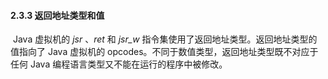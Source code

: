 #### 2.3.3 返回地址类型和值

​		Java 虚拟机的 *jsr* 、*ret* 和 *jsr_w* 指令集使用了返回地址类型。返回地址类型的值指向了 Java 虚拟机的 opcodes。不同于数值类型，返回地址类型既不对应于任何 Java 编程语言类型又不能在运行的程序中被修改。

